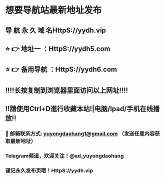 # 想要导航站最新地址发布 
## 导 航 永 久 域 名HttpS://yydh.vip
## ⭐️ 👉 地址一 ：HttpS://yydh5.com
## ⭐️ 👉 备用导航 ：HttpS://yydh6.com
## ‼️‼️长按复制到浏览器里面访问以上网址‼️‼️
## ‼️請使用Ctrl+D進行收藏本站!|电脑/Ipad/手机在线播放‼️
### 📧 邮箱联系方式: yuyongdaohang1@gmail.com （发送任意内容获取最新地址）
### Telegram频道，欢迎关注！@ad_yuyongdaohang
### 谨记永久发布页哦！HttpS://yydh.vip
